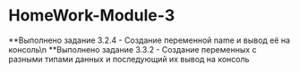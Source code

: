 # HomeWork-Module-3
**Выполнено задание 3.2.4 - Создание переменной name и вывод её на консоль\n
**Выполнено задание 3.3.2 - Создание переменных с разными типами данных и последующий их вывод на консоль
